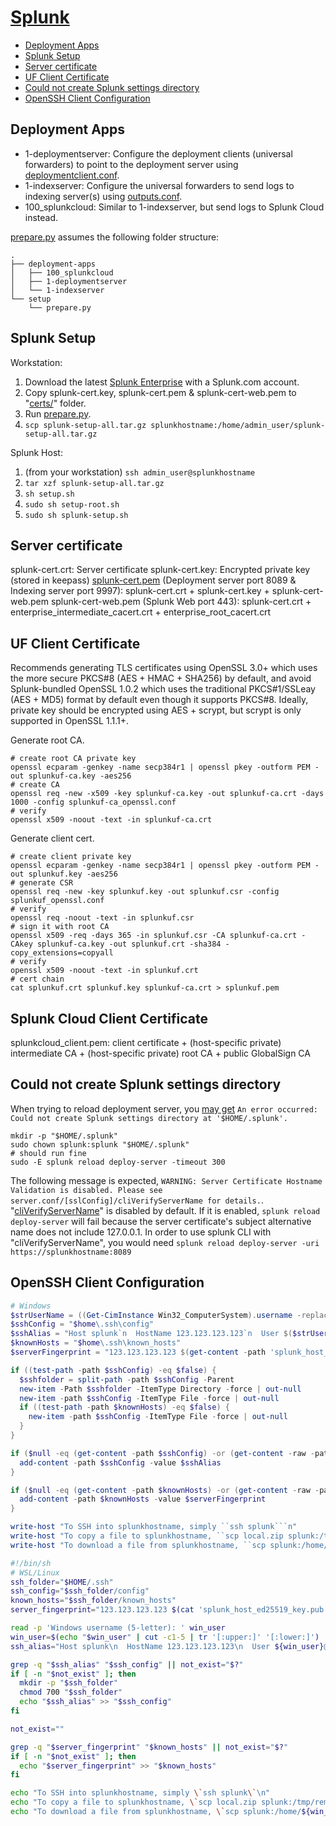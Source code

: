 # [Splunk](https://splunkhostname/)

- [Deployment Apps](#deployment-apps)
- [Splunk Setup](#splunk-setup)
- [Server certificate](#server-certificate)
- [UF Client Certificate](#uf-client-certificate)
- [Could not create Splunk settings directory](#could-not-create-splunk-settings-directory)
- [OpenSSH Client Configuration](#openssh-client-configuration)

## Deployment Apps

- 1-deploymentserver: Configure the deployment clients (universal forwarders) to point to the deployment server using [deploymentclient.conf](https://docs.splunk.com/Documentation/Splunk/latest/Admin/Deploymentclientconf).
- 1-indexserver: Configure the universal forwarders to send logs to indexing server(s) using [outputs.conf](https://docs.splunk.com/Documentation/Splunk/latest/Admin/Outputsconf).
- 100_splunkcloud: Similar to 1-indexserver, but send logs to Splunk Cloud instead.

[prepare.py](./prepare.py) assumes the following folder structure:

```
.
├── deployment-apps
│   ├── 100_splunkcloud
│   ├── 1-deploymentserver
│   └── 1-indexserver
└── setup
    └── prepare.py
```

## Splunk Setup

Workstation:

1. Download the latest [Splunk Enterprise](https://www.splunk.com/en_us/download.html) with a Splunk.com account.
2. Copy splunk-cert.key, splunk-cert.pem & splunk-cert-web.pem to "[certs/](./certs/)" folder.
3. Run [prepare.py](./prepare.py).
4. `scp splunk-setup-all.tar.gz splunkhostname:/home/admin_user/splunk-setup-all.tar.gz`

Splunk Host:

1. (from your workstation) `ssh admin_user@splunkhostname`
2. `tar xzf splunk-setup-all.tar.gz`
3. `sh setup.sh`
4. `sudo sh setup-root.sh`
5. `sudo sh splunk-setup.sh`

## Server certificate

splunk-cert.crt: Server certificate
splunk-cert.key: Encrypted private key (stored in keepass)
[splunk-cert.pem](https://docs.splunk.com/Documentation/Splunk/latest/Security/HowtoprepareyoursignedcertificatesforSplunk#How_to_configure_a_certificate_chain) (Deployment server port 8089 & Indexing server port 9997): splunk-cert.crt + splunk-cert.key + splunk-cert-web.pem
splunk-cert-web.pem (Splunk Web port 443): splunk-cert.crt + enterprise_intermediate_cacert.crt + enterprise_root_cacert.crt

## UF Client Certificate

Recommends generating TLS certificates using OpenSSL 3.0+ which uses the more secure PKCS#8 (AES + HMAC + SHA256) by default, and avoid Splunk-bundled OpenSSL 1.0.2 which uses the traditional PKCS#1/SSLeay (AES + MD5) format by default even though it supports PKCS#8. Ideally, private key should be encrypted using AES + scrypt, but scrypt is only supported in OpenSSL 1.1.1+.

Generate root CA.

```
# create root CA private key
openssl ecparam -genkey -name secp384r1 | openssl pkey -outform PEM -out splunkuf-ca.key -aes256
# create CA
openssl req -new -x509 -key splunkuf-ca.key -out splunkuf-ca.crt -days 1000 -config splunkuf-ca_openssl.conf
# verify
openssl x509 -noout -text -in splunkuf-ca.crt
```

Generate client cert.

```
# create client private key
openssl ecparam -genkey -name secp384r1 | openssl pkey -outform PEM -out splunkuf.key -aes256
# generate CSR
openssl req -new -key splunkuf.key -out splunkuf.csr -config splunkuf_openssl.conf
# verify
openssl req -noout -text -in splunkuf.csr
# sign it with root CA
openssl x509 -req -days 365 -in splunkuf.csr -CA splunkuf-ca.crt -CAkey splunkuf-ca.key -out splunkuf.crt -sha384 -copy_extensions=copyall
# verify
openssl x509 -noout -text -in splunkuf.crt
# cert chain
cat splunkuf.crt splunkuf.key splunkuf-ca.crt > splunkuf.pem
```

## Splunk Cloud Client Certificate

splunkcloud_client.pem: client certificate + (host-specific private) intermediate CA + (host-specific private) root CA + public GlobalSign CA

## Could not create Splunk settings directory

When trying to reload deployment server, you [may get](https://community.splunk.com/t5/Deployment-Architecture/Could-not-create-Splunk-settings-directory-at-root-splunk/m-p/599622/highlight/true#M25677) `An error occurred: Could not create Splunk settings directory at '$HOME/.splunk'.`

```
mkdir -p "$HOME/.splunk"
sudo chown splunk:splunk "$HOME/.splunk"
# should run fine
sudo -E splunk reload deploy-server -timeout 300
```

The following message is expected, `WARNING: Server Certificate Hostname Validation is disabled. Please see server.conf/[sslConfig]/cliVerifyServerName for details.`. "[cliVerifyServerName](https://docs.splunk.com/Documentation/Splunk/latest/admin/serverconf#SSL.2FTLS_Configuration_details)" is disabled by default. If it is enabled, `splunk reload deploy-server` will fail because the server certificate's subject alternative name does not include 127.0.0.1. In order to use splunk CLI with "cliVerifyServerName", you would need `splunk reload deploy-server -uri https://splunkhostname:8089`

## OpenSSH Client Configuration

````powershell
# Windows
$strUserName = ((Get-CimInstance Win32_ComputerSystem).username -replace '^\w+\\(\D{5})\d{0,2}$', '$1').ToLower()
$sshConfig = "$home\.ssh\config"
$sshAlias = "Host splunk`n  HostName 123.123.123.123`n  User $($strUserName)@domain.example"
$knownHosts = "$home\.ssh\known_hosts"
$serverFingerprint = "123.123.123.123 $(get-content -path 'splunk_host_ed25519_key.pub')"

if ((test-path -path $sshConfig) -eq $false) {
  $sshfolder = split-path -path $sshConfig -Parent
  new-item -Path $sshfolder -ItemType Directory -force | out-null
  new-item -path $sshConfig -ItemType File -force | out-null
  if ((test-path -path $knownHosts) -eq $false) {
    new-item -path $sshConfig -ItemType File -force | out-null
  }
}

if ($null -eq (get-content -path $sshConfig) -or (get-content -raw -path $sshConfig | select-string -pattern $sshAlias -simplematch -Quiet) -ne $true) {
  add-content -path $sshConfig -value $sshAlias
}

if ($null -eq (get-content -path $knownHosts) -or (get-content -raw -path $knownHosts | select-string -pattern $serverFingerprint -simplematch -Quiet) -ne $true) {
  add-content -path $knownHosts -value $serverFingerprint
}

write-host "To SSH into splunkhostname, simply ``ssh splunk```n"
write-host "To copy a file to splunkhostname, ``scp local.zip splunk:/tmp/remote.zip`` or `n``scp local.zip splunk:/home/$($strUserName)@domain.example/remote.zip```n"
write-host "To download a file from splunkhostname, ``scp splunk:/home/$($strUserName)@domain.example/remote.zip local.zip``"
````

```sh
#!/bin/sh
# WSL/Linux
ssh_folder="$HOME/.ssh"
ssh_config="$ssh_folder/config"
known_hosts="$ssh_folder/known_hosts"
server_fingerprint="123.123.123.123 $(cat 'splunk_host_ed25519_key.pub')"

read -p 'Windows username (5-letter): ' win_user
win_user=$(echo "$win_user" | cut -c1-5 | tr '[:upper:]' '[:lower:]')
ssh_alias="Host splunk\n  HostName 123.123.123.123\n  User ${win_user}@domain.example"

grep -q "$ssh_alias" "$ssh_config" || not_exist="$?"
if [ -n "$not_exist" ]; then
  mkdir -p "$ssh_folder"
  chmod 700 "$ssh_folder"
  echo "$ssh_alias" >> "$ssh_config"
fi

not_exist=""

grep -q "$server_fingerprint" "$known_hosts" || not_exist="$?"
if [ -n "$not_exist" ]; then
  echo "$server_fingerprint" >> "$known_hosts"
fi

echo "To SSH into splunkhostname, simply \`ssh splunk\`\n"
echo "To copy a file to splunkhostname, \`scp local.zip splunk:/tmp/remote.zip\` or \n\`scp local.zip splunk:/home/${win_user}@domain.example/remote.zip\`\n"
echo "To download a file from splunkhostname, \`scp splunk:/home/${win_user}@domain.example/remote.zip local.zip\`"
```
